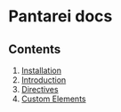 # Pantarei docs

## Contents

1. [Installation](contents/installation.md)
2. [Introduction](contents/introduction.md)
3. [Directives](contents/directives.md)
4. [Custom Elements](contents/custom-elements.md)
